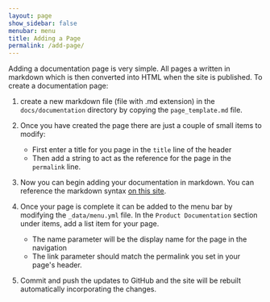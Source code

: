 ```yaml
---
layout: page
show_sidebar: false
menubar: menu
title: Adding a Page
permalink: /add-page/
---
```


Adding a documentation page is very simple. All pages a written in markdown
which is then converted into HTML when the site is published. To create a documentation
page:
1) create a new markdown file (file with .md extension) in the `docs/documentation` directory by copying the
`page_template.md` file.

2) Once you have created the page there are just a couple of small items to modify:
   - First enter a title for you page in the `title` line of the header 
   - Then add a string to act as the reference for the page in the `permalink` line.

3) Now you can begin adding your documentation in markdown. You can reference the
markdown syntax [on this site](https://www.markdownguide.org). 

4) Once your page is complete it can be added to the menu bar by modifying the `_data/menu.yml` file. In the `Product Documentation`
section under items, add a list item for your page. 
   - The name parameter will be the display name for the page in the navigation
   - The link parameter should match the permalink you set in your page's header.

5) Commit and push the updates to GitHub and the site will be rebuilt automatically incorporating the changes.

